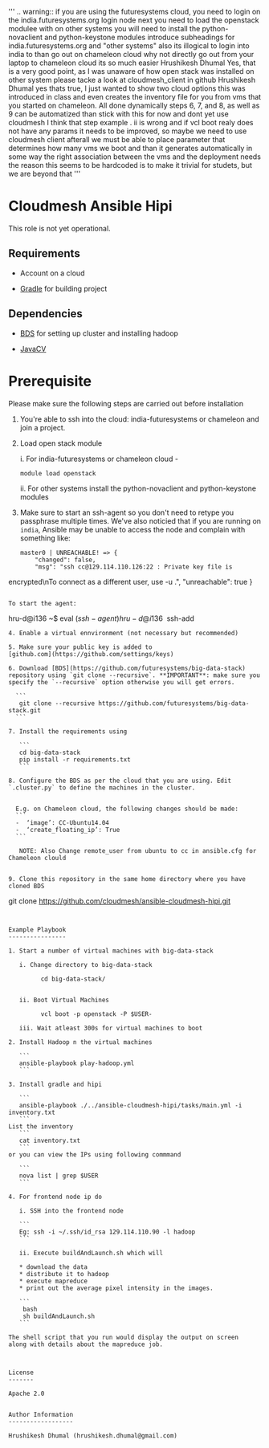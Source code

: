 '''
.. warning::
      if you are using the futuresystems cloud, you need to login on the india.futuresystems.org login node
      next you need to load the openstack modulee with
      on other systems you will need to install the python-novaclient and python-keystone modules
      introduce subheadings for india.futuresystems.org and "other systems"
      also its illogical to login into india to than go out on chameleon cloud
      why not directly go out from your laptop to chameleon cloud its so much easier
      Hrushikesh Dhumal
      Yes, that is a very good point, as I was unaware of how open stack was installed on other system
      please tacke a look at cloudmesh_client in github
      Hrushikesh Dhumal
      yes thats true, I just wanted to show two cloud options
      this was introduced in class and even creates the inventory file for you from vms that you started on chameleon. All done dynamically
      steps 6, 7, and 8, as well as 9 can be automatized
      than stick with this for now
      and dont yet use cloudmesh
      I think that step example . ii is wrong and if vcl boot realy does not have any params it needs to be improved, so maybe we need to use cloudmesh client afterall
      we must be able to place parameter that determines how many vms we boot
      and than it generates automatically in some way the right association between the vms and the deployment needs
      the reason this seems to be hardcoded is to make it trivial for studets, but we are beyond that
'''

Cloudmesh Ansible Hipi
=========================

This role is not yet operational.

Requirements
------------

* Account on a cloud

* [Gradle](http://gradle.org/) for building project


Dependencies
------------

* [BDS](https://github.com/futuresystems/big-data-stack) for setting up 
cluster and installing hadoop

* [JavaCV](https://github.com/bytedeco/javacv)



Prerequisite
===============

Please make sure the following steps are carried out before installation 


1. You're able to ssh into the cloud: india-futuresystems or chameleon 
and join a project. 
2. Load open stack module

      i. For india-futuresystems or chameleon cloud -
      ```
      module load openstack
      ```
      ii. For other systems install the python-novaclient and python-keystone modules
      
3. Make sure to start an ssh-agent so you don't need to retype you 
passphrase multiple times.
We've also noticied that if you are running on `india`, Ansible may be 
unable to access the node and complain with something like:

   ```
   master0 | UNREACHABLE! => {
       "changed": false,
       "msg": "ssh cc@129.114.110.126:22 : Private key file is 
encrypted\nTo connect as a different user, use -u <username>.",
       "unreachable": true
   }
   ```

   To start the agent:

   ```
   hru-d@i136 ~$ eval $(ssh-agent)
   hru-d@i136 ~$ ssh-add
   ```
4. Enable a virtual ennvironment (not necessary but recommended)

5. Make sure your public key is added to 
[github.com](https://github.com/settings/keys)

6. Download [BDS](https://github.com/futuresystems/big-data-stack) 
repository using `git clone --recursive`. **IMPORTANT**: make sure you 
specify the `--recursive` option otherwise you will get errors.

     ```
      git clone --recursive https://github.com/futuresystems/big-data-stack.git
     ```
     
7. Install the requirements using 

      ```
      cd big-data-stack
      pip install -r requirements.txt
      ```

8. Configure the BDS as per the cloud that you are using. Edit 
`.cluster.py` to define the machines in the cluster.


     E.g. on Chameleon cloud, the following changes should be made:
     ```
     -	‘image’: CC-Ubuntu14.04
     -	‘create_floating_ip’: True
     ```
     
      NOTE: Also Change remote_user from ubuntu to cc in ansible.cfg for 
Chameleon clould

     
9. Clone this repository in the same home directory where you have 
cloned BDS

   ```
   git clone https://github.com/cloudmesh/ansible-cloudmesh-hipi.git
   ```


Example Playbook
----------------

1. Start a number of virtual machines with big-data-stack 

      i. Change directory to big-data-stack 

            cd big-data-stack/

            
      ii. Boot Virtual Machines
      
            vcl boot -p openstack -P $USER-

      iii. Wait atleast 300s for virtual machines to boot
      
2. Install Hadoop n the virtual machines
      
      ```
      ansible-playbook play-hadoop.yml
      ```

3. Install gradle and hipi

      ```
      ansible-playbook ./../ansible-cloudmesh-hipi/tasks/main.yml -i inventory.txt
      ```
List the inventory
      ```
      cat inventory.txt
      ```
or you can view the IPs using following commmand

      ```
      nova list | grep $USER
      ```

4. For frontend node ip do

      i. SSH into the frontend node

      ```
      Eg: ssh -i ~/.ssh/id_rsa 129.114.110.90 -l hadoop
      ```
     
      ii. Execute buildAndLaunch.sh which will 
      
      * download the data
      * distribute it to hadoop 
      * execute mapreduce
      * print out the average pixel intensity in the images.
      
      ```
       bash
       sh buildAndLaunch.sh
      ```

The shell script that you run would display the output on screen 
along with details about the mapreduce job.



License
-------

Apache 2.0


Author Information
------------------

Hrushikesh Dhumal (hrushikesh.dhumal@gmail.com)
